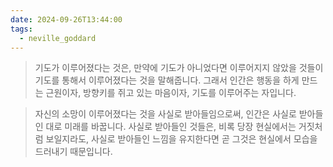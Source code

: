 ```yaml
---
date: 2024-09-26T13:44:00
tags:
  - neville_goddard
---
```

> 기도가 이루어졌다는 것은, 만약에 기도가 아니었다면 이루어지지 않았을 것들이 기도를 통해서 이루어졌다는 것을 말해줍니다. 그래서 인간은 행동을 하게 만드는 근원이자, 방향키를 쥐고 있는 마음이자, 기도를 이루어주는 자입니다.

> 자신의 소망이 이루어졌다는 것을 사실로 받아들임으로써, 인간은 사실로 받아들인 대로 미래를 바꿉니다. 사실로 받아들인 것들은, 비록 당장 현실에서는 거짓처럼 보일지라도, 사실로 받아들인 느낌을 유지한다면 곧 그것은 현실에서 모습을 드러내기 때문입니다.
